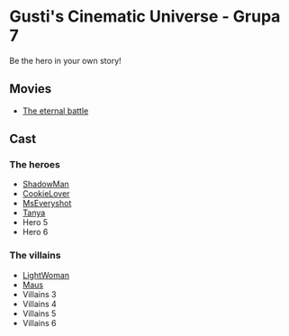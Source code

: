 # Gusti's Cinematic Universe - Grupa 7

Be the hero in your own story!

## Movies
- [The eternal battle](./Movies/EternalBattle.md)

## Cast

### The heroes

- [ShadowMan](./Cast/Heroes/ShadowMan.md)
- [CookieLover](./Cast/Heroes/CookieLover.md)
- [MsEveryshot](./Cast/Heroes/MsEveryshot.md)
- [Tanya](./Cast/Heroes/Tanya.md)
- Hero 5
- Hero 6

### The villains

- [LightWoman](./Cast/Villains/LightWoman.md)
- [Maus](./Cast/Villains/Maus.md)
- Villains 3
- Villains 4
- Villains 5
- Villains 6
